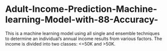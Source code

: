 # Adult-Income-Prediction-Machine-learning-Model-with-88-Accuracy-
This is a machine learning model using all single and ensemble techniques to determine an individual’s annual income results from various factors.  The income is divided into two classes: &lt;=50K and >50K. 
